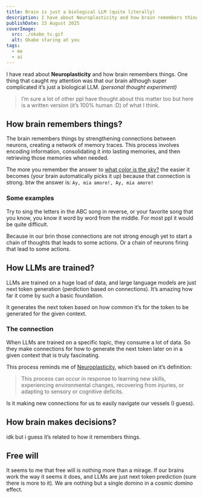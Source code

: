 ```yaml
---
title: Brain is just a biological LLM (quite literally)
description: I have about Neuroplasticity and how brain remembers things. One things that caught my attention was that our brain although super complicated it’s just a biological LLM.
publishDate: 15 August 2025
coverImage:
  src: ./okabe_tv.gif
  alt: Okabe staring at you
tags:
  - me
  - ai
---
```


I have read about **Neuroplasticity** and how brain remembers things. One thing that caught my attention was that our brain although super complicated it’s just a biological LLM. _(personal thought experiment)_

> I’m sure a lot of other ppl have thought about this matter too but here is a written version (it’s 100% human :D) of what I think.

## How brain remembers things?

The brain remembers things by strengthening connections between neurons, creating a network of memory traces. This process involves encoding information, consolidating it into lasting memories, and then retrieving those memories when needed.

The more you remember the answer to [what color is the sky?](https://www.instagram.com/reel/C8KBuNPyHw_/?hl=en) the easier it becomes (your brain automatically picks it up) because that connection is strong. btw the answer is: `Ay, mia amore!, Ay, mia amore!`

### Some examples

Try to sing the letters in the ABC song in reverse, or your favorite song that you know, you know it word by word from the middle. For most ppl it would be quite difficult.

Because in our brin those connections are not strong enough yet to start a chain of thoughts that leads to some actions. Or a chain of neurons firing that lead to some actions.

## How LLMs are trained?

LLMs are trained on a huge load of data, and large language models are just next token generation (perdiction based on connections). It’s amazing how far it come by such a basic foundation.

It generates the next token based on how common it’s for the token to be generated for the given context.

### The connection

When LLMs are trained on a specific topic, they consume a lot of data. So they make connections for how to generate the next token later on in a given context that is truly fascinating.

This process reminds me of [Neuroplasticity](https://en.wikipedia.org/wiki/Neuroplasticity), which based on it’s definition:

> This process can occur in response to learning new skills, experiencing environmental changes, recovering from injuries, or adapting to sensory or cognitive deficits.

Is it making new connections for us to easily navigate our vessels (I guess).

## How brain makes decisions?

idk but i guess it’s related to how it remembers things.

## Free will

It seems to me that free will is nothing more than a mirage. If our brains work the way it seems it does, and LLMs are just next token prediction (sure there is more to it). We are nothing but a single domino in a cosmic domino effect.
